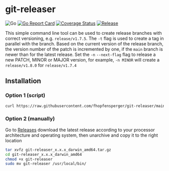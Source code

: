 # git-releaser
![Go](https://github.com/fhopfensperger/git-releaser/workflows/Go/badge.svg)
[![Go Report Card](https://goreportcard.com/badge/github.com/fhopfensperger/git-releaser)](https://goreportcard.com/report/github.com/fhopfensperger/git-releaser)
[![Coverage Status](https://coveralls.io/repos/github/fhopfensperger/git-releaser/badge.svg?branch=main)](https://coveralls.io/github/fhopfensperger/git-releaser?branch=main)
[![Release](https://img.shields.io/github/release/fhopfensperger/git-releaser.svg?style=flat-square)](https://github.com//fhopfensperger/git-releaser/releases/latest)


This simple command line tool can be used to create release branches with correct versioning, e.g. `release/v1.7.5`. The `-t` flag is used to create a tag in parallel with the branch. Based on the current version of the release branch, the version number of the patch is incremented by one, if the `main` branch is newer than for the latest release. Set the `-n` `--next-flag` flag to release a new PATCH, MINOR or MAJOR version, for example, `-n MINOR` will create a `release/v1.8.0` for `release/v1.7.4`

## Installation

### Option 1 (script)

```bash
curl https://raw.githubusercontent.com/fhopfensperger/git-releaser/main/get.sh | bash
```

### Option 2 (manually)

Go to [Releases](https://github.com/fhopfensperger/git-releaser/releases) download the latest release according to your processor architecture and operating system, then unarchive and copy it to the right location

```bash
tar xvfz git-releaser_x.x.x_darwin_amd64.tar.gz
cd git-releaser_x.x.x_darwin_amd64
chmod +x git-releaser
sudo mv git-releaser /usr/local/bin/
```
